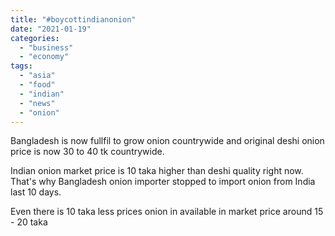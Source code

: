 ```yaml
---
title: "#boycottindianonion"
date: "2021-01-19"
categories: 
  - "business"
  - "economy"
tags: 
  - "asia"
  - "food"
  - "indian"
  - "news"
  - "onion"
---
```


Bangladesh is now fullfil to grow onion countrywide and original deshi onion price is now 30 to 40 tk countrywide.

Indian onion market price is 10 taka higher than deshi quality right now. That's why Bangladesh onion importer stopped to import onion from India last 10 days.

Even there is 10 taka less prices onion in available in market price around 15 - 20 taka
